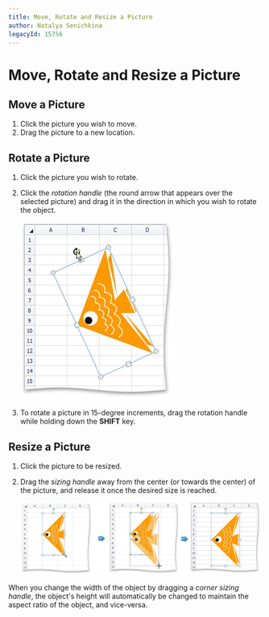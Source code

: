 ```yaml
---
title: Move, Rotate and Resize a Picture
author: Natalya Senichkina
legacyId: 15756
---
```

# Move, Rotate and Resize a Picture
## Move a Picture
1. Click the picture you wish to move.
2. Drag the picture to a new location.

## Rotate a Picture
1. Click the picture you wish to rotate.
2. Click the _rotation handle_ (the round arrow that appears over the selected picture) and drag it in the direction in which you wish to rotate the object.
	
	![RotateExample.png](../../../images/img21191.png)
3. To rotate a picture in 15-degree increments, drag the rotation handle while holding down the **SHIFT** key.

## Resize a Picture
1. Click the picture to be resized.
2. Drag the _sizing handle_ away from the center (or towards the center) of the picture, and release it once the desired size is reached.
	
	![ResizeExample.png](../../../images/img21192.png)

When you change the width of the object by dragging a _corner sizing handle_, the object's height will automatically be changed to maintain the aspect ratio of the object, and vice-versa.